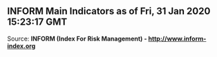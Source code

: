 ## INFORM Main Indicators as of Fri, 31 Jan 2020 15:23:17 GMT

Source: **INFORM (Index For Risk Management) - http://www.inform-index.org**